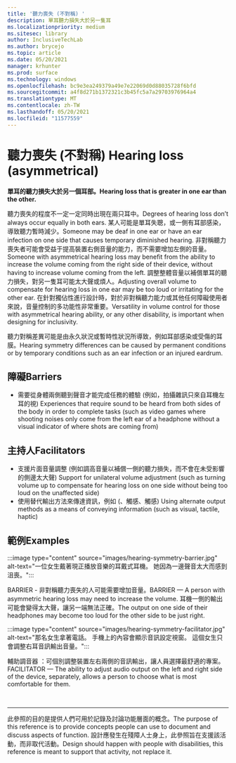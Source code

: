 ```yaml
---
title: '聽力喪失 (不對稱) '
description: 單耳聽力損失大於另一隻耳
ms.localizationpriority: medium
ms.sitesec: library
author: InclusiveTechLab
ms.author: brycejo
ms.topic: article
ms.date: 05/20/2021
manager: krhunter
ms.prod: surface
ms.technology: windows
ms.openlocfilehash: bc9e3ea249379a49e7e22069d0d88035728f6bfd
ms.sourcegitcommit: a4f8d271b1372321c3b45fc5a7a29703976964a4
ms.translationtype: MT
ms.contentlocale: zh-TW
ms.lasthandoff: 05/20/2021
ms.locfileid: "11577559"
---
```

# <a name="hearing-loss-asymmetrical"></a><span data-ttu-id="5c24a-103">聽力喪失 (不對稱) </span><span class="sxs-lookup"><span data-stu-id="5c24a-103">Hearing loss (asymmetrical)</span></span>

**<span data-ttu-id="5c24a-104">單耳的聽力損失大於另一個耳部。</span><span class="sxs-lookup"><span data-stu-id="5c24a-104">Hearing loss that is greater in one ear than the other.</span></span>**

<span data-ttu-id="5c24a-105">聽力喪失的程度不一定一定同時出現在兩只耳中。</span><span class="sxs-lookup"><span data-stu-id="5c24a-105">Degrees of hearing loss don’t always occur equally in both ears.</span></span> <span data-ttu-id="5c24a-106">某人可能是單耳失聰，或一側有耳部感染，導致聽力暫時減少。</span><span class="sxs-lookup"><span data-stu-id="5c24a-106">Someone may be deaf in one ear or have an ear infection on one side that causes temporary diminished hearing.</span></span> <span data-ttu-id="5c24a-107">非對稱聽力喪失者可能會受益于提高裝置右側音量的能力，而不需要增加左側的音量。</span><span class="sxs-lookup"><span data-stu-id="5c24a-107">Someone with asymmetrical hearing loss may benefit from the ability to increase the volume coming from the right side of their device, without having to increase volume coming from the left.</span></span> <span data-ttu-id="5c24a-108">調整整體音量以補償單耳的聽力損失，對另一隻耳可能太大聲或煩人。</span><span class="sxs-lookup"><span data-stu-id="5c24a-108">Adjusting overall volume to compensate for hearing loss in one ear may be too loud or irritating for the other ear.</span></span> <span data-ttu-id="5c24a-109">在針對獨佔性進行設計時，對於非對稱聽力能力或其他任何障礙使用者來說，音量控制的多功能性非常重要。</span><span class="sxs-lookup"><span data-stu-id="5c24a-109">Versatility in volume control for those with asymmetrical hearing ability, or any other disability, is important when designing for inclusivity.</span></span>

<span data-ttu-id="5c24a-110">聽力對稱差異可能是由永久狀況或暫時性狀況所導致，例如耳部感染或受傷的耳膜。</span><span class="sxs-lookup"><span data-stu-id="5c24a-110">Hearing symmetry differences can be caused by permanent conditions or by temporary conditions such as an ear infection or an injured eardrum.</span></span>

## <a name="barriers"></a><span data-ttu-id="5c24a-111">障礙</span><span class="sxs-lookup"><span data-stu-id="5c24a-111">Barriers</span></span>
* <span data-ttu-id="5c24a-112">需要從身體兩側聽到聲音才能完成任務的體驗 (例如，拍攝雜訊只來自耳機左耳的視) </span><span class="sxs-lookup"><span data-stu-id="5c24a-112">Experiences that require sound to be heard from both sides of the body in order to complete tasks (such as video games where shooting noises only come from the left ear of a headphone without a visual indicator of where shots are coming from)</span></span>

## <a name="facilitators"></a><span data-ttu-id="5c24a-113">主持人</span><span class="sxs-lookup"><span data-stu-id="5c24a-113">Facilitators</span></span>
* <span data-ttu-id="5c24a-114">支援片面音量調整 (例如調高音量以補償一側的聽力損失，而不會在未受影響的側邊太大聲) </span><span class="sxs-lookup"><span data-stu-id="5c24a-114">Support for unilateral volume adjustment (such as turning volume up to compensate for hearing loss on one side without being too loud on the unaffected side)</span></span>
* <span data-ttu-id="5c24a-115">使用替代輸出方法來傳達資訊，例如 (、觸感、觸感) </span><span class="sxs-lookup"><span data-stu-id="5c24a-115">Using alternate output methods as a means of conveying information (such as visual, tactile, haptic)</span></span>


## <a name="examples"></a><span data-ttu-id="5c24a-116">範例</span><span class="sxs-lookup"><span data-stu-id="5c24a-116">Examples</span></span>

:::image type="content" source="images/hearing-symmetry-barrier.jpg" alt-text="一位女生戴著現正播放音樂的耳戴式耳機。 她因為一邊聲音太大而感到沮喪。":::

<span data-ttu-id="5c24a-119">BARRIER - 非對稱聽力喪失的人可能需要增加音量。</span><span class="sxs-lookup"><span data-stu-id="5c24a-119">BARRIER — A person with asymmetric hearing loss may need to increase the volume.</span></span> <span data-ttu-id="5c24a-120">耳機一側的輸出可能會變得太大聲，讓另一端無法正確。</span><span class="sxs-lookup"><span data-stu-id="5c24a-120">The output on one side of their headphones may become too loud for the other side to be just right.</span></span> 


:::image type="content" source="images/hearing-symmetry-facilitator.jpg" alt-text="那名女生拿著電話。 手機上的內容會顯示音訊設定視窗。 這個女生只會調整右耳音訊輸出音量。":::

<span data-ttu-id="5c24a-124">輔助調音器 ：可個別調整裝置左右兩側的音訊輸出，讓人員選擇最舒適的專案。</span><span class="sxs-lookup"><span data-stu-id="5c24a-124">FACILITATOR — The ability to adjust audio output on the left and right side of the device, separately, allows a person to choose what is most comfortable for them.</span></span> 

&nbsp;

[comment]: # (頁腳語句)
___
<span data-ttu-id="5c24a-126">此參照的目的是提供人們可用於記錄及討論功能層面的概念。</span><span class="sxs-lookup"><span data-stu-id="5c24a-126">The purpose of this reference is to provide concepts people can use to document and discuss aspects of function.</span></span> <span data-ttu-id="5c24a-127">設計應發生在殘障人士身上，此參照旨在支援該活動，而非取代活動。</span><span class="sxs-lookup"><span data-stu-id="5c24a-127">Design should happen with people with disabilities, this reference is meant to support that activity, not replace it.</span></span> 